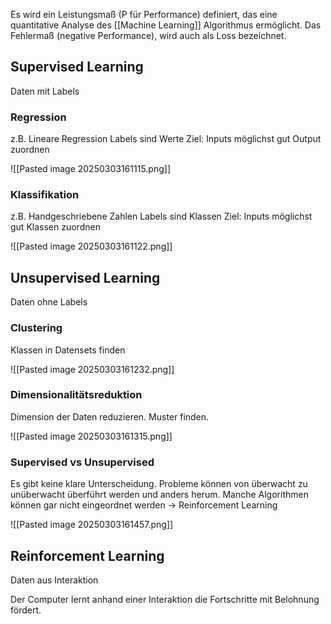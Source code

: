 
Es wird ein Leistungsmaß (P für Performance) definiert, das eine quantitative Analyse des [[Machine Learning]] Algorithmus ermöglicht. Das Fehlermaß (negative Performance), wird auch als Loss bezeichnet.

## Supervised Learning
Daten mit Labels
### Regression
z.B. Lineare Regression
Labels sind Werte
Ziel: Inputs möglichst gut Output zuordnen

![[Pasted image 20250303161115.png]]
### Klassifikation
z.B. Handgeschriebene Zahlen
Labels sind Klassen
Ziel: Inputs möglichst gut Klassen zuordnen

![[Pasted image 20250303161122.png]]
## Unsupervised Learning
Daten ohne Labels

### Clustering
Klassen in Datensets finden

![[Pasted image 20250303161232.png]]

### Dimensionalitätsreduktion
Dimension der Daten reduzieren. Muster finden.

![[Pasted image 20250303161315.png]]


### Supervised vs Unsupervised
Es gibt keine klare Unterscheidung. Probleme können von überwacht zu unüberwacht überführt werden und anders herum. Manche Algorithmen können gar nicht eingeordnet werden -> Reinforcement Learning

![[Pasted image 20250303161457.png]]

## Reinforcement Learning
Daten aus Interaktion

Der Computer lernt anhand einer Interaktion die Fortschritte mit Belohnung fördert.
